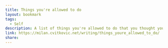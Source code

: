 ```yaml
---
title: Things you're allowed to do
layout: bookmark
tags:
  - Self
description: A list of things you're allowed to do that you thought you couldn't, or didn't even know you could.
link: https://milan.cvitkovic.net/writing/things_youre_allowed_to_do/
share: 
---
```

